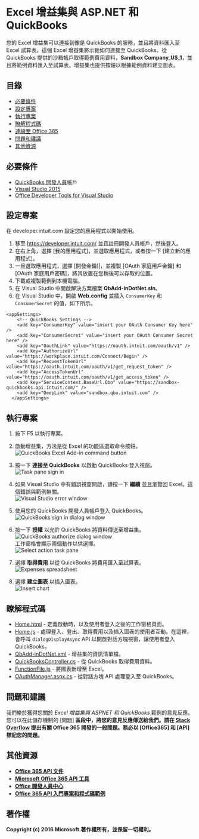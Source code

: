 # Excel 增益集與 ASP.NET 和 QuickBooks

您的 Excel 增益集可以連接到像是 QuickBooks 的服務，並且將資料匯入至 Excel 試算表。這個 Excel 增益集將示範如何連接至 QuickBooks、從 QuickBooks 提供的沙箱帳戶取得範例費用資料，**Sandbox Company_US_1**，並且將範例資料匯入至試算表。增益集也提供按鈕以根據範例資料建立圖表。

## 目錄

* [必要條件](#prerequisites)
* [設定專案](#configure-the-project)
* [執行專案](#run-the-project)
* [瞭解程式碼](#understand-the-code)
* [連線至 Office 365](#connect-to-office-365)
* [問題和建議](#questions-and-comments)
* [其他資源](#additional-resources)

## 必要條件

* [QuickBooks 開發人員](https://developer.intuit.com/)帳戶
* [Visual Studio 2015](https://www.visualstudio.com/downloads/download-visual-studio-vs.aspx)
* [Office Developer Tools for Visual Studio](https://www.visualstudio.com/en-us/features/office-tools-vs.aspx)

## 設定專案

在 developer.intuit.com 設定您的應用程式以開始使用。

1. 移至 https://developer.intuit.com/ 並且註冊開發人員帳戶，然後登入。
2. 在右上角，選擇 [我的應用程式]<e />，並選取應用程式，或者按一下 [建立新的應用程式]<e />。 
3. 一旦選取應用程式，選擇 [開發金鑰]<e />|<e />，並複製 [OAuth 家庭用戶金鑰]<e /> 和 [OAuth 家庭用戶密碼]<e />，將其放置在您稍後可以存取的位置。
4. 下載或複製範例到本機電腦。
5. 在 Visual Studio 中開啟解決方案檔案 **QbAdd-inDotNet.sln**。
6. 在 Visual Studio 中，開啟 **Web.config** 並插入 `ConsumerKey` 和 `ConsumerSecret` 的值，如下所示。

```
<appSettings>
    <!-- QuickBooks Settings -->
    <add key="ConsumerKey" value="insert your OAuth Consumer Key here" />
    <add key="ConsumerSecret" value="insert your OAuth Consumer Secret here" />
    <add key="OauthLink" value="https://oauth.intuit.com/oauth/v1" />
    <add key="AuthorizeUrl" value="https://workplace.intuit.com/Connect/Begin" />
    <add key="RequestTokenUrl" value="https://oauth.intuit.com/oauth/v1/get_request_token" />
    <add key="AccessTokenUrl" value="https://oauth.intuit.com/oauth/v1/get_access_token" />
    <add key="ServiceContext.BaseUrl.Qbo" value="https://sandbox-quickbooks.api.intuit.com/" />
    <add key="DeepLink" value="sandbox.qbo.intuit.com" />
  </appSettings>
```

## 執行專案

1. 按下 F5 以執行專案。

2. 啟動增益集，方法是從 Excel 的功能區選取命令按鈕。<br><img src="readme-images/readme_command_image.PNG" alt="QuickBooks Excel Add-in command button"></img>  

3. 按一下 **連接至 QuickBooks** 以啟動 QuickBooks 登入視窗。<br><img src="readme-images/readme_image_taskpane.PNG" alt="Task pane sign in"></img>

4. 如果 Visual Studio 中有錯誤視窗開啟，請按一下 **繼續** 並且瀏覽回 Excel。這個錯誤與範例無關。<br><img src="readme-images/readme_image_error.PNG" alt="Visual Studio error window"></img>

5. 使用您的 QuickBooks 開發人員帳戶登入 QuickBooks。<br><img src="readme-images/readme_image_signin.PNG" alt="QuickBooks sign in dialog window"></img>

6. 按一下 **授權** 以允許 QuickBooks 將資料傳送至增益集。<br><img src="readme-images/readme_image_authorize.PNG" alt="QuickBooks authorize dialog window"></img> <br> 工作窗格會顯示兩個動作以供選擇。<br><img src="readme-images/readme_image_action.PNG" alt="Select action task pane"></img>

8. 選擇 **取得費用** 以從 QuickBooks 將費用匯入至試算表。<br><img src="readme-images/readme_image_expenses.PNG" alt="Expenses spreadsheet"></img>

9. 選擇 **建立圖表** 以插入圖表。<br><img src="readme-images/readme_image_chart.PNG" alt="Insert chart"></img>

## 瞭解程式碼

* [Home.html](QbAdd-inDotNetWeb/home.html) - 定義啟動時，以及使用者登入之後的工作窗格頁面。
* [Home.js](QbAdd-inDotNetWeb/home.js) - 處理登入、登出、取得費用以及插入圖表的使用者互動。在這裡，會呼叫 `dialogDisplayAsync` API 以開啟對話方塊視窗，讓使用者登入 QuickBooks。
* [QbAdd-inDotNet.xml](QbAdd-inDotNet/QbAdd-inDotNetManifest/QbAdd-inDotNet.xml) - 增益集的資訊清單檔。 
* [QuickBooksController.cs](QbAdd-inDotNetWeb/Controllers/QuickBooksController.cs) - 從 QuickBooks 取得費用資料。
* [FunctionFile.js](QbAdd-inDotNetWeb/Functions/FunctionFile.js) - 將圖表新增至 Excel。
* [OAuthManager.aspx.cs](QbAdd-inDotNetWeb/OAuthManager.aspx.cs) - 從對話方塊 API 處理登入至 QuickBooks。

## 問題和建議

我們樂於獲得您關於 *Excel 增益集與 ASPNET 和 QuickBooks* 範例的意見反應。您可以在此儲存機制的 [問題]<b /> 區段中，將您的意見反應傳送給我們。請在 [Stack Overflow](http://stackoverflow.com/questions/tagged/Office365+API) 提出有關 Office 365 開發的一般問題。務必以 [Office365] 和 [API] 標記您的問題。

## 其他資源

* [Office 365 API 文件](http://msdn.microsoft.com/office/office365/howto/platform-development-overview)
* [Microsoft Office 365 API 工具](https://visualstudiogallery.msdn.microsoft.com/a15b85e6-69a7-4fdf-adda-a38066bb5155)
* [Office 開發人員中心](http://dev.office.com/)
* [Office 365 API 入門專案和程式碼範例](http://msdn.microsoft.com/en-us/office/office365/howto/starter-projects-and-code-samples)

## 著作權
Copyright (c) 2016 Microsoft.著作權所有，並保留一切權利。

